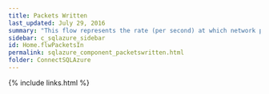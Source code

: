 ```yaml
---
title: Packets Written
last_updated: July 29, 2016
summary: "This flow represents the rate (per second) at which network packets from client applications are received by the SQL Azure database."
sidebar: c_sqlazure_sidebar
id: Home.flwPacketsIn
permalink: sqlazure_component_packetswritten.html
folder: ConnectSQLAzure
---
```



{% include links.html %}

